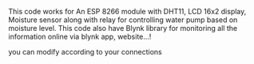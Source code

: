 This code works for An ESP 8266 module with DHT11, LCD 16x2 display, Moisture sensor along with relay for controlling water pump based on moisture level.
This code also have Blynk library for monitoring all the information online via blynk app, website...!

you can modify according to your connections
